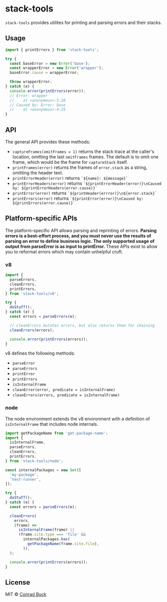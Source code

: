 # stack-tools

`stack-tools` provides utilites for printing and parsing errors and their stacks.

## Usage

```js
import { printErrors } from 'stack-tools';

try {
  const baseError = new Error('base');
  const wrapperError = new Error('wrapper');
  baseError.cause = wrapperError;

  throw wrapperError;
} catch (e) {
  console.error(printErrors(error));
  // Error: wrapper
  //    at <anonymous>:5:28
  // Caused by: Error: base
  //    at <anonymous>:4:25
}
```

## API

The general API provides these methods:

- `captureFrames(omitFrames = 1)` returns the stack trace at the caller's location, omitting the last `omitFrames` frames. The default is to omit one frame, which would be the frame for `captureStack` itself.
- `printFrames(error)` returns the frames of `error.stack` as a string, omitting the header text.
- `printErrorHeader(error)` returns `` `${name}: ${message}` ``
- `printErrorHeaders(error)` returns `` `${printErrorHeader(error)}\nCaused by: ${printErrorHeaders(error.cause)}` ``
- `printError(error)` returns `` `${printHeader(errror)}\n${error.stack}` ``
- `printErrors(error)` returns `` `${printError(error)}\nCaused by: ${printErrors(error.cause)}` ``

## Platform-specific APIs

The platform-specific API allows parsing and reprinting of errors. **Parsing errors is a best-effort process, and you must never use the results of parsing an error to define business logic. The only supported usage of output from parseError is as input to printError.** These APIs exist to allow you to reformat errors which may contain unhelpful cruft.

### v8

```js
import {
  parseErrors,
  cleanErrors,
  printErrors,
} from 'stack-tools/v8';

try {
  doStuff();
} catch (e) {
  const errors = parseErrors(e);

  // cleanErrors mutates errors, but also returns them for chaining
  cleanErrors(errors);

  console.error(printErrors(errors));
}
```

v8 defines the following methods:

- `parseError`
- `parseErrors`
- `printError`
- `printErrors`
- `isInternalFrame`
- `cleanError(error, predicate = isInternalFrame)`
- `cleanErrors(errors, predicate = isInternalFrame)`

### node

The node environment extends the v8 environment with a definition of `isInternalFrame` that includes node internals.

```js
import getPackageName from 'get-package-name';
import {
  isInternalFrame,
  parseErrors,
  cleanErrors,
  printErrors,
} from 'stack-tools/node';

const internalPackages = new Set([
  'my-package',
  'test-runner',
]);

try {
  doStuff();
} catch (e) {
  const errors = parseErrors(e);

  cleanErrors(
    errors,
    (frame) =>
      isInternalFrame(frame) ||
      (frame.site.type === 'file' &&
        internalPackages.has(
          getPackageName(frame.site.file),
        )),
  );

  console.error(printErrors(errors));
}
```

## License

MIT © [Conrad Buck](https://github.com/conartist6)
